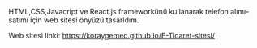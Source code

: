 HTML,CSS,Javacript ve React.js frameworkünü kullanarak telefon alımı-satımı için web sitesi önyüzü tasarldım.

Web sitesi linki: https://koraygemec.github.io/E-Ticaret-sitesi/
